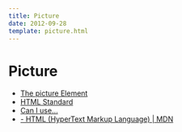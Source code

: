 ```yaml
---
title: Picture
date: 2012-09-28
template: picture.html
---
```


Picture
========================

- [The picture Element](http://www.w3.org/TR/html-picture-element/)
- [HTML Standard](https://html.spec.whatwg.org/multipage/embedded-content.html)
- [Can I use...](http://caniuse.com/#feat=picture)
- [<picture> - HTML (HyperText Markup Language) | MDN](https://developer.mozilla.org/en-US/docs/Web/HTML/Element/picture)
